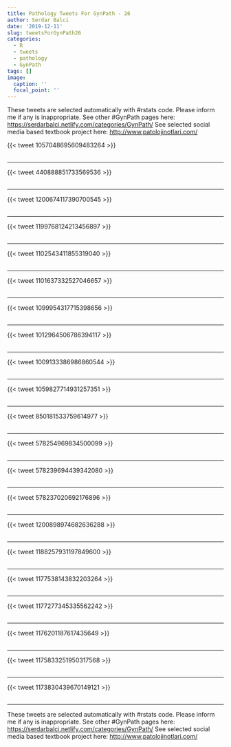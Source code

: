 ```yaml
---
title: Pathology Tweets For GynPath - 26
author: Serdar Balci
date: '2019-12-11'
slug: tweetsForGynPath26
categories:
  - R
  - tweets
  - pathology
  - GynPath
tags: []
image:
  caption: ''
  focal_point: ''
---
```



These tweets are selected automatically with #rstats code. Please inform me if any is inappropriate.
See other #GynPath pages here: https://serdarbalci.netlify.com/categories/GynPath/ 
See selected social media based textbook project here: http://www.patolojinotlari.com/

{{< tweet 1057048695609483264 >}}
<br>
<br>
<hr>
{{< tweet 440888851733569536 >}}
<br>
<br>
<hr>
{{< tweet 1200674117390700545 >}}
<br>
<br>
<hr>
{{< tweet 1199768124213456897 >}}
<br>
<br>
<hr>
{{< tweet 1102543411855319040 >}}
<br>
<br>
<hr>
{{< tweet 1101637332527046657 >}}
<br>
<br>
<hr>
{{< tweet 1099954317715398656 >}}
<br>
<br>
<hr>
{{< tweet 1012964506786394117 >}}
<br>
<br>
<hr>
{{< tweet 1009133386986860544 >}}
<br>
<br>
<hr>
{{< tweet 1059827714931257351 >}}
<br>
<br>
<hr>
{{< tweet 850181533759614977 >}}
<br>
<br>
<hr>
{{< tweet 578254969834500099 >}}
<br>
<br>
<hr>
{{< tweet 578239694439342080 >}}
<br>
<br>
<hr>
{{< tweet 578237020692176896 >}}
<br>
<br>
<hr>
{{< tweet 1200898974682636288 >}}
<br>
<br>
<hr>
{{< tweet 1188257931197849600 >}}
<br>
<br>
<hr>
{{< tweet 1177538143832203264 >}}
<br>
<br>
<hr>
{{< tweet 1177277345335562242 >}}
<br>
<br>
<hr>
{{< tweet 1176201187617435649 >}}
<br>
<br>
<hr>
{{< tweet 1175833251950317568 >}}
<br>
<br>
<hr>
{{< tweet 1173830439670149121 >}}
<br>
<br>
<hr>


These tweets are selected automatically with #rstats code. Please inform me if any is inappropriate.
See other #GynPath pages here: https://serdarbalci.netlify.com/categories/GynPath/ 
See selected social media based textbook project here: http://www.patolojinotlari.com/
